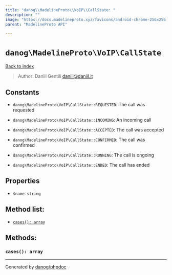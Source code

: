 ```yaml
---
title: "danog\\MadelineProto\\VoIP\\CallState: "
description: ""
image: "https://docs.madelineproto.xyz/favicons/android-chrome-256x256.png"
parent: "MadelineProto API"

---
```

# `danog\MadelineProto\VoIP\CallState`
[Back to index](../../../index.html)

> Author: Daniil Gentili <daniil@daniil.it>  
  

  




## Constants
* `danog\MadelineProto\VoIP\CallState::REQUESTED`: The call was requested

* `danog\MadelineProto\VoIP\CallState::INCOMING`: An incoming call

* `danog\MadelineProto\VoIP\CallState::ACCEPTED`: The call was accepted

* `danog\MadelineProto\VoIP\CallState::CONFIRMED`: The call was confirmed

* `danog\MadelineProto\VoIP\CallState::RUNNING`: The call is ongoing

* `danog\MadelineProto\VoIP\CallState::ENDED`: The call has ended

## Properties
* `$name`: `string` 

## Method list:
* [`cases(): array`](#cases-array)

## Methods:
### `cases(): array`





---
Generated by [danog/phpdoc](https://phpdoc.daniil.it)
